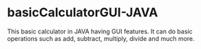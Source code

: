 # basicCalculatorGUI-JAVA
This basic calculator in JAVA having GUI features. It can do basic operations such as add, subtract, multiply, divide and much more.
